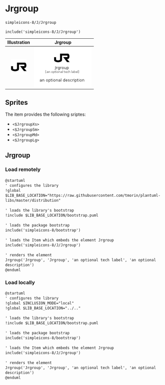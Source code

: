 # Jrgroup


```text
simpleicons-8/J/Jrgroup
```

```text
include('simpleicons-8/J/Jrgroup')
```



| Illustration | Jrgroup |
| :---: | :---: |
| ![illustration for Illustration](../../simpleicons-8/J/Jrgroup.png) | ![illustration for Jrgroup](../../simpleicons-8/J/Jrgroup.Local.png) |



## Sprites
The item provides the following sriptes:

- `<$JrgroupXs>`
- `<$JrgroupSm>`
- `<$JrgroupMd>`
- `<$JrgroupLg>`





## Jrgroup

### Load remotely
```plantuml
@startuml
' configures the library
!global $LIB_BASE_LOCATION="https://raw.githubusercontent.com/tmorin/plantuml-libs/master/distribution"

' loads the library's bootstrap
!include $LIB_BASE_LOCATION/bootstrap.puml

' loads the package bootstrap
include('simpleicons-8/bootstrap')

' loads the Item which embeds the element Jrgroup
include('simpleicons-8/J/Jrgroup')

' renders the element
Jrgroup('Jrgroup', 'Jrgroup', 'an optional tech label', 'an optional description')
@enduml
```

### Load locally
```plantuml
@startuml
' configures the library
!global $INCLUSION_MODE="local"
!global $LIB_BASE_LOCATION="../.."

' loads the library's bootstrap
!include $LIB_BASE_LOCATION/bootstrap.puml

' loads the package bootstrap
include('simpleicons-8/bootstrap')

' loads the Item which embeds the element Jrgroup
include('simpleicons-8/J/Jrgroup')

' renders the element
Jrgroup('Jrgroup', 'Jrgroup', 'an optional tech label', 'an optional description')
@enduml
```

